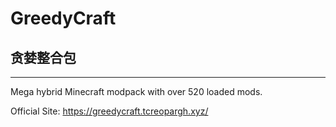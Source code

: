 # GreedyCraft
## 贪婪整合包
------
Mega hybrid Minecraft modpack with over 520 loaded mods.

Official Site: https://greedycraft.tcreopargh.xyz/
